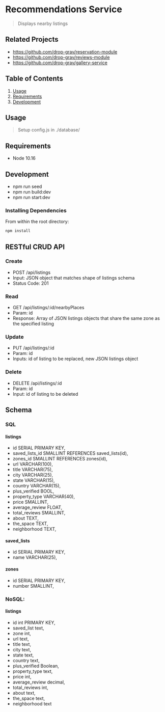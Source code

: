 # Recommendations Service

> Displays nearby listings

## Related Projects

  - https://github.com/drop-grav/reservation-module
  - https://github.com/drop-grav/reviews-module
  - https://github.com/drop-grav/gallery-service

## Table of Contents

1. [Usage](#Usage)
1. [Requirements](#requirements)
1. [Development](#development)

## Usage

> Setup config.js in ./database/

## Requirements

- Node 10.16

## Development

- npm run seed
- npm run build:dev
- npm run start:dev

### Installing Dependencies

From within the root directory:

```sh
npm install
```

## RESTful CRUD API

### Create
- POST /api/listings
- Input: JSON object that matches shape of listings schema
- Status Code: 201

### Read
- GET /api/listings/:id/nearbyPlaces
- Param: id
- Response: Array of JSON listings objects that share the same zone as the specified listing

### Update
- PUT /api/listings/:id
- Param: id
- Inputs: id of listing to be replaced, new JSON listings object

### Delete
- DELETE /api/listings/:id
- Param: id
- Input: id of listing to be deleted

## Schema

### SQL

#### listings
  - id SERIAL PRIMARY KEY,
  - saved_lists_id SMALLINT REFERENCES saved_lists(id),
  - zones_id SMALLINT REFERENCES zones(id),
  - url VARCHAR(100),
  - title VARCHAR(75),
  - city VARCHAR(25),
  - state VARCHAR(15),
  - country VARCHAR(15),
  - plus_verified BOOL,
  - property_type VARCHAR(40),
  - price SMALLINT,
  - average_review FLOAT,
  - total_reviews SMALLINT,
  - about TEXT,
  - the_space TEXT,
  - neighborhood TEXT,

#### saved_lists
  - id SERIAL PRIMARY KEY,
  - name VARCHAR(25),

#### zones
  - id SERIAL PRIMARY KEY,
  - number SMALLINT,

### NoSQL:


#### listings
  -  id int PRIMARY KEY, 
  -  saved_list text,
  -  zone int,
  -  url text,
  -  title text,
  -  city text,
  -  state text,
  -  country text,
  -  plus_verified Boolean,
  -  property_type text,
  -  price int,
  -  average_review decimal,
  -  total_reviews int,
  -  about text,
  -  the_space text,
  -  neighborhood text
